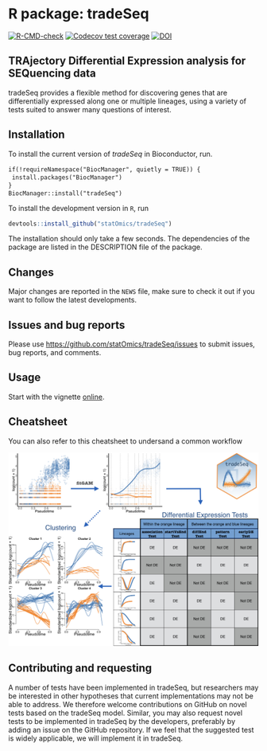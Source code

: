 # R package: tradeSeq

  <!-- badges: start -->
  [![R-CMD-check](https://github.com/statOmics/tradeSeq/workflows/R-CMD-check/badge.svg?branch=master)](https://github.com/statOmics/tradeSeq/actions)
  [![Codecov test coverage](https://codecov.io/gh/statOmics/tradeSeq/branch/master/graph/badge.svg)](https://codecov.io/gh/statOmics/tradeSeq?branch=master)
  [![DOI](https://zenodo.org/badge/doi/10.5281/zenodo.18914.svg)](http://www.nature.com/articles/s41467-020-14766-3)
  <!-- badges: end -->

## TRAjectory Differential Expression analysis for SEQuencing data

tradeSeq provides a flexible method for discovering genes that are differentially expressed along one or multiple lineages, using a variety of tests suited to answer many questions of interest.

## Installation

To install the current version of *tradeSeq* in Bioconductor, run.

```
if(!requireNamespace("BiocManager", quietly = TRUE)) {
 install.packages("BiocManager") 
}
BiocManager::install("tradeSeq")
```

To install the development version in `R`, run 

```r
devtools::install_github("statOmics/tradeSeq")
```

The installation should only take a few seconds.
The dependencies of the package are listed in the DESCRIPTION file of the package.

## Changes

Major changes are reported in the `NEWS` file, make sure to check it out if you want to follow the latest developments.

## Issues and bug reports

Please use https://github.com/statOmics/tradeSeq/issues to submit issues, bug reports, and comments.

## Usage 

Start with the vignette [online](https://statomics.github.io/tradeSeq/articles/tradeSeq.html).

## Cheatsheet

You can also refer to this cheatsheet to undersand a common workflow

![](vignettes/cheatsheet_highRes.jpeg)

## Contributing and requesting

A number of tests have been implemented in tradeSeq, but researchers may be interested in other hypotheses that current implementations may not be able to address. We therefore welcome contributions on GitHub on novel tests based on the tradeSeq model.
Similar, you may also request novel tests to be implemented in tradeSeq by the developers, preferably by adding an issue on the GitHub repository. If we feel that the suggested test is widely applicable, we will implement it in tradeSeq.
